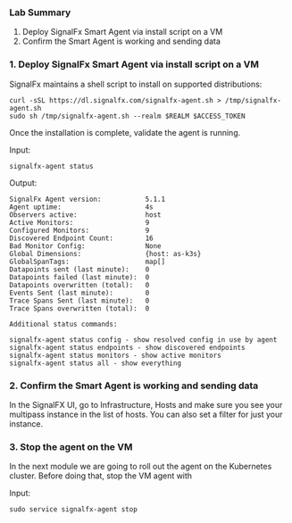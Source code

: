 ### Lab Summary

1. Deploy SignalFx Smart Agent via install script on a VM
1. Confirm the Smart Agent is working and sending data

### 1. Deploy SignalFx Smart Agent via install script on a VM

SignalFx maintains a shell script to install on supported distributions:

```
curl -sSL https://dl.signalfx.com/signalfx-agent.sh > /tmp/signalfx-agent.sh
sudo sh /tmp/signalfx-agent.sh --realm $REALM $ACCESS_TOKEN
```

Once the installation is complete, validate the agent is running.

Input:

```text
signalfx-agent status
```

Output:

```text
SignalFx Agent version:           5.1.1
Agent uptime:                     4s
Observers active:                 host
Active Monitors:                  9
Configured Monitors:              9
Discovered Endpoint Count:        16
Bad Monitor Config:               None
Global Dimensions:                {host: as-k3s}
GlobalSpanTags:                   map[]
Datapoints sent (last minute):    0
Datapoints failed (last minute):  0
Datapoints overwritten (total):   0
Events Sent (last minute):        0
Trace Spans Sent (last minute):   0
Trace Spans overwritten (total):  0

Additional status commands:

signalfx-agent status config - show resolved config in use by agent
signalfx-agent status endpoints - show discovered endpoints
signalfx-agent status monitors - show active monitors
signalfx-agent status all - show everything
```

### 2. Confirm the Smart Agent is working and sending data

In the SignalFX UI, go to Infrastructure, Hosts and make sure you see your multipass instance in the list of hosts. You can also set a filter for just your instance.

### 3. Stop the agent on the VM

In the next module we are going to roll out the agent on the Kubernetes cluster. Before doing that, stop the VM agent with

Input:

```
sudo service signalfx-agent stop
```

